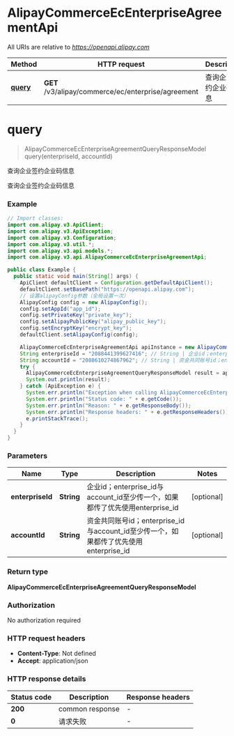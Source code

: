 # AlipayCommerceEcEnterpriseAgreementApi

All URIs are relative to *https://openapi.alipay.com*

| Method | HTTP request | Description |
|------------- | ------------- | -------------|
| [**query**](AlipayCommerceEcEnterpriseAgreementApi.md#query) | **GET** /v3/alipay/commerce/ec/enterprise/agreement | 查询企业签约企业码信息 |


<a name="query"></a>
# **query**
> AlipayCommerceEcEnterpriseAgreementQueryResponseModel query(enterpriseId, accountId)

查询企业签约企业码信息

查询企业签约企业码信息

### Example
```java
// Import classes:
import com.alipay.v3.ApiClient;
import com.alipay.v3.ApiException;
import com.alipay.v3.Configuration;
import com.alipay.v3.util.*;
import com.alipay.v3.api.models.*;
import com.alipay.v3.api.AlipayCommerceEcEnterpriseAgreementApi;

public class Example {
  public static void main(String[] args) {
    ApiClient defaultClient = Configuration.getDefaultApiClient();
    defaultClient.setBasePath("https://openapi.alipay.com");
    // 设置alipayConfig参数（全局设置一次）
    AlipayConfig config = new AlipayConfig();
    config.setAppId("app_id");
    config.setPrivateKey("private_key");
    config.setAlipayPublicKey("alipay_public_key");
    config.setEncryptKey("encrypt_key");
    defaultClient.setAlipayConfig(config);

    AlipayCommerceEcEnterpriseAgreementApi apiInstance = new AlipayCommerceEcEnterpriseAgreementApi(defaultClient);
    String enterpriseId = "2088441399627416"; // String | 企业id；enterprise_id与account_id至少传一个，如果都传了优先使用enterprise_id
    String accountId = "2088610274867962"; // String | 资金共同账号id；enterprise_id与account_id至少传一个，如果都传了优先使用enterprise_id
    try {
      AlipayCommerceEcEnterpriseAgreementQueryResponseModel result = apiInstance.query(enterpriseId, accountId);
      System.out.println(result);
    } catch (ApiException e) {
      System.err.println("Exception when calling AlipayCommerceEcEnterpriseAgreementApi#query");
      System.err.println("Status code: " + e.getCode());
      System.err.println("Reason: " + e.getResponseBody());
      System.err.println("Response headers: " + e.getResponseHeaders());
      e.printStackTrace();
    }
  }
}
```

### Parameters

| Name | Type | Description  | Notes |
|------------- | ------------- | ------------- | -------------|
| **enterpriseId** | **String**| 企业id；enterprise_id与account_id至少传一个，如果都传了优先使用enterprise_id | [optional] |
| **accountId** | **String**| 资金共同账号id；enterprise_id与account_id至少传一个，如果都传了优先使用enterprise_id | [optional] |

### Return type

**AlipayCommerceEcEnterpriseAgreementQueryResponseModel**

### Authorization

No authorization required

### HTTP request headers

 - **Content-Type**: Not defined
 - **Accept**: application/json

### HTTP response details
| Status code | Description | Response headers |
|-------------|-------------|------------------|
| **200** | common response |  -  |
| **0** | 请求失败 |  -  |

